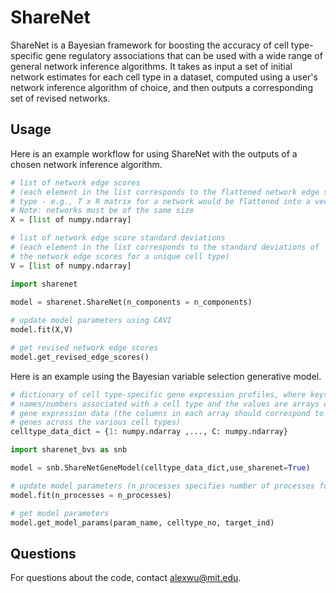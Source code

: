# ShareNet
ShareNet is a Bayesian framework for boosting the accuracy of cell type-specific gene regulatory associations that can be used with a wide range of general network inference algorithms. It takes as input a set of initial network estimates for each cell type in a dataset, computed using a user's network inference algorithm of choice, and then outputs a corresponding set of revised networks.

## Usage
Here is an example workflow for using ShareNet with the outputs of a chosen network inference algorithm.
```python
# list of network edge scores 
# (each element in the list corresponds to the flattened network edge scores for a unique cell 
# type - e.g., T x R matrix for a network would be flattened into a vector of length T*R)
# Note: networks must be of the same size
X = [list of numpy.ndarray]

# list of network edge score standard deviations
# (each element in the list corresponds to the standard deviations of 
# the network edge scores for a unique cell type)
V = [list of numpy.ndarray]

import sharenet
 
model = sharenet.ShareNet(n_components = n_components)

# update model parameters using CAVI
model.fit(X,V)

# get revised network edge scores
model.get_revised_edge_scores()
```

Here is an example using the Bayesian variable selection generative model.
```python
# dictionary of cell type-specific gene expression profiles, where keys are the 
# names/numbers associated with a cell type and the values are arrays of the corresponding
# gene expression data (the columns in each array should correspond to the same set of 
# genes across the various cell types)
celltype_data_dict = {1: numpy.ndarray ,..., C: numpy.ndarray}

import sharenet_bvs as snb

model = snb.ShareNetGeneModel(celltype_data_dict,use_sharenet=True)

# update model parameters (n_processes specifies number of processes for parallelization)
model.fit(n_processes = n_processes)

# get model parameters
model.get_model_params(param_name, celltype_no, target_ind)
```

## Questions
For questions about the code, contact [alexwu@mit.edu](mailto:alexwu@mit.edu).
